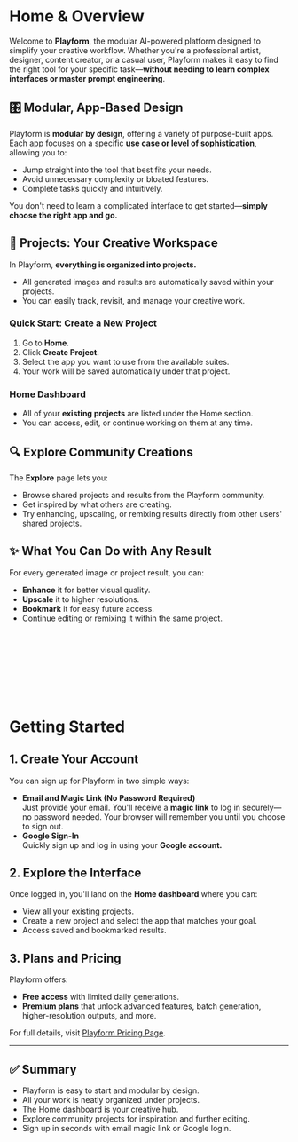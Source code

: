 # Home & Overview

Welcome to **Playform**, the modular AI-powered platform designed to simplify your creative workflow. Whether you're a professional artist, designer, content creator, or a casual user, Playform makes it easy to find the right tool for your specific task—**without needing to learn complex interfaces or master prompt engineering**.

## 🎛️ Modular, App-Based Design

Playform is **modular by design**, offering a variety of purpose-built apps.  
Each app focuses on a specific **use case or level of sophistication**, allowing you to:
- Jump straight into the tool that best fits your needs.
- Avoid unnecessary complexity or bloated features.
- Complete tasks quickly and intuitively.

You don't need to learn a complicated interface to get started—**simply choose the right app and go.**

## 📂 Projects: Your Creative Workspace

In Playform, **everything is organized into projects.**
- All generated images and results are automatically saved within your projects.
- You can easily track, revisit, and manage your creative work.

### Quick Start: Create a New Project
1. Go to **Home**.
2. Click **Create Project**.
3. Select the app you want to use from the available suites.
4. Your work will be saved automatically under that project.

### Home Dashboard
- All of your **existing projects** are listed under the Home section.
- You can access, edit, or continue working on them at any time.

## 🔍 Explore Community Creations

The **Explore** page lets you:
- Browse shared projects and results from the Playform community.
- Get inspired by what others are creating.
- Try enhancing, upscaling, or remixing results directly from other users' shared projects.

## ✨ What You Can Do with Any Result
For every generated image or project result, you can:
- **Enhance** it for better visual quality.
- **Upscale** it to higher resolutions.
- **Bookmark** it for easy future access.
- Continue editing or remixing it within the same project.

<br><br>
---
<br><br>

# Getting Started

## 1. Create Your Account

You can sign up for Playform in two simple ways:
- **Email and Magic Link (No Password Required)**  
  Just provide your email. You'll receive a **magic link** to log in securely—no password needed. Your browser will remember you until you choose to sign out.
- **Google Sign-In**  
  Quickly sign up and log in using your **Google account.**

## 2. Explore the Interface

Once logged in, you'll land on the **Home dashboard** where you can:
- View all your existing projects.
- Create a new project and select the app that matches your goal.
- Access saved and bookmarked results.

## 3. Plans and Pricing

Playform offers:
- **Free access** with limited daily generations.
- **Premium plans** that unlock advanced features, batch generation, higher-resolution outputs, and more.

For full details, visit [Playform Pricing Page](https://www.playform.io/pricing).

---

## ✅ Summary
- Playform is easy to start and modular by design.
- All your work is neatly organized under projects.
- The Home dashboard is your creative hub.
- Explore community projects for inspiration and further editing.
- Sign up in seconds with email magic link or Google login.
